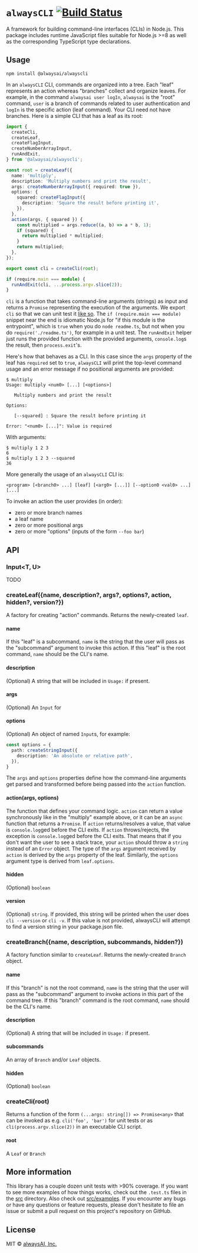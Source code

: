 # `alwaysCLI` [![Build Status](https://travis-ci.com/alwaysai/alwayscli.svg?branch=master)](https://travis-ci.com/alwaysai/alwayscli)

A framework for building command-line interfaces (CLIs) in Node.js. This package includes runtime JavaScript files suitable for Node.js >=8 as well as the corresponding TypeScript type declarations.

## Usage

```
npm install @alwaysai/alwayscli
```

In an `alwaysCLI` CLI, commands are organized into a tree. Each "leaf" represents an action whereas "branches" collect and organize leaves. For example, in the command `alwaysai user logIn`, `alwaysai` is the "root" command, `user` is a branch of commands related to user authentication and `logIn` is the specific action (leaf command). Your CLI need not have branches. Here is a simple CLI that has a leaf as its root:
```ts
import {
  createCli,
  createLeaf,
  createFlagInput,
  createNumberArrayInput,
  runAndExit,
} from '@alwaysai/alwayscli';

const root = createLeaf({
  name: 'multiply',
  description: 'Multiply numbers and print the result',
  args: createNumberArrayInput({ required: true }),
  options: {
    squared: createFlagInput({
      description: 'Square the result before printing it',
    }),
  },
  action(args, { squared }) {
    const multiplied = args.reduce((a, b) => a * b, 1);
    if (squared) {
      return multiplied * multiplied;
    }
    return multiplied;
  },
});

export const cli = createCli(root);

if (require.main === module) {
  runAndExit(cli, ...process.argv.slice(2));
}
```

`cli` is a function that takes command-line arguments (strings) as input and returns a `Promise` representing the execution of the arguments. We export `cli` so that we can unit test it [like so](src/examples/__tests__/readme.test.ts). The `if (require.main === module)` snippet near the end is idiomatic Node.js for "if this module is the entrypoint", which is `true` when you do `node readme.ts`, but not when you do `require('./readme.ts')`, for example in a unit test. The `runAndExit` helper just runs the provided function with the provided arguments, `console.log`s the result, then `process.exit`'s.

Here's how that behaves as a CLI. In this case since the `args` property of the leaf has `required` set to `true`, `alwaysCLI` will print the top-level command usage and an error message if no positional arguments are provided:
```
$ multiply
Usage: multiply <num0> [...] [<options>]

   Multiply numbers and print the result

Options:

   [--squared] : Square the result before printing it

Error: "<num0> [...]": Value is required
```

With arguments:
```
$ multiply 1 2 3
6
$ multiply 1 2 3 --squared
36 
```

More generally the usage of an `alwaysCLI` CLI is:
```
<program> [<branch0> ...] [leaf] [<arg0> [...]] [--option0 <val0> ...] [...]
```
To invoke an action the user provides (in order):
- zero or more branch names
- a leaf name
- zero or more positional args
- zero or more "options" (inputs of the form `--foo bar`)

## API
### Input<T, U>
TODO

### createLeaf({name, description?, args?, options?, action, hidden?, version?})
A factory for creating "action" commands. Returns the newly-created `leaf`.

#### name
If this "leaf" is a subcommand, `name` is the string that the user will pass as the "subcommand" argument to invoke this action. If this "leaf" is the root command, `name` should be the CLI's name.

#### description
(Optional) A string that will be included in `Usage:` if present.

#### args
(Optional) An `Input` for 

#### options 
(Optional) An object of named `Input`s, for example:
```ts
const options = {
  path: createStringInput({
    description: 'An absolute or relative path',
  }),
}
```
The `args` and `options` properties define how the command-line arguments get parsed and transformed before being passed into the `action` function.

#### action(args, options)
The function that defines your command logic. `action` can return a value synchronously like in the "multiply" example above, or it can be an `async` function that returns a `Promise`. If `action` returns/resolves a value, that value is `console.log`ged before the CLI exits. If `action` throws/rejects, the exception is `console.log`ged before the CLI exits. That means that if you don't want the user to see a stack trace, your `action` should throw a `string` instead of an `Error` object. The type of the `args` argument received by `action` is derived by the `args` property of the leaf. Similarly, the `options` argument type is derived from `leaf.options`.

#### hidden
(Optional) `boolean`

#### version
(Optional) `string`. If provided, this string will be printed when the user does `cli --version` or `cli -v`. If this value is not provided, alwaysCLI will attempt to find a version string in your package.json file.

### createBranch({name, description, subcommands, hidden?})
A factory function similar to `createLeaf`. Returns the newly-created `Branch` object.

#### name
If this "branch" is not the root command, `name` is the string that the user will pass as the "subcommand" argument to invoke actions in this part of the command tree. If this "branch" command is the root command, `name` should be the CLI's name.

#### description
(Optional) A string that will be included in `Usage:` if present.

#### subcommands
An array of `Branch` and/or `Leaf` objects.

#### hidden
(Optional) `boolean`

### createCli(root)
Returns a function of the form `(...args: string[]) => Promise<any>` that can be invoked as e.g. `cli('foo', 'bar')` for unit tests or as `cli(process.argv.slice(2))` in an executable CLI script.

#### root
A `Leaf` or `Branch`

## More information
This library has a couple dozen unit tests with >90% coverage. If you want to see more examples of how things works, check out the `.test.ts` files in the [src](src) directory. Also check out [src/examples](src/examples). If you encounter any bugs or have any questions or feature requests, please don't hesitate to file an issue or submit a pull request on this project's repository on GitHub.

## License

MIT © [alwaysAI, Inc.](https://alwaysai.co)

